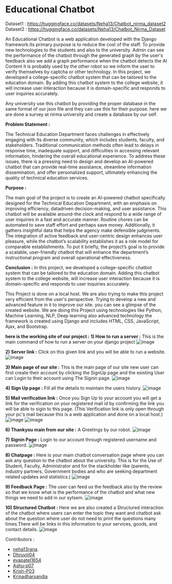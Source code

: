 # Educational Chatbot


Dataset1 : https://huggingface.co/datasets/Neha13/Chatbot_nirma_dataset2
Dataset2 : https://huggingface.co/datasets/Neha13/Chatbot_Nirma_Dataset

An Educational Chatbot is a web application developed with the Django framework.Its primary purpose is to reduce the cost of the staff. To provide new technologies to the students and also to the university. Admin can see the performance of the chatbot through the generated graph by the user's feedback also we add a graph performance when the chatbot detects the AI Content it is probably used by the other robot so we inform the user to verify themselves by captcha or other technology.
In this project, we developed a college-specific chatbot system that can be tailored to the education domain. By adding this chatbot system to the college website,
it will increase user interaction because it is domain-specific and responds to user inquiries accurately.

Any university use this chatbot by providing the proper database in the same format of our json file and they can use this for their purpose. here we are done a survey at nirma university and create a database by our self.

**Problem Statement :** 





The Technical Education Department faces challenges in effectively engaging with its diverse community, which includes students, faculty, and stakeholders. Traditional communication methods often lead to delays in response time, inadequate support, and difficulties in accessing relevant information, hindering the overall educational experience. To address these issues, there is a pressing need to design and develop an AI-powered chatbot that can provide real-time assistance, streamline information dissemination, and offer personalized support, ultimately enhancing the quality of technical education services.

**Purpose :**

The main goal of the project is to create an AI-powered chatbot specifically designed for the Technical Education Department, with an emphasis on improving efficiency, datadriven decision-making, and user assistance. This chatbot will be available around-the clock and respond to a wide range of user inquiries in a fast and accurate manner. Routine chores can be automated to save staff effort and perhaps save money. Additionally, it gathers insightful data that helps the agency make defensible judgments. The integration of active feedback and user-centric design enhances user pleasure, while the chatbot’s scalability establishes it as a role model for comparable establishments. To put it briefly, the project’s goal is to provide a scalable, user-friendly chatbot that will enhance the department’s instructional program and overall operational effectiveness.

**Conclusion :**
In this project, we developed a college-specific chatbot system that can be tailored to the education domain. Adding this chatbot system to the college website, will increase user interaction because it is domain-specific and responds to user inquiries accurately. 


This Project is done on a local host. We are also trying to make this project very efficient from the user's perspective. Trying to develop a new and advanced feature in it to improve our site. you can see a glimpse of the created website. We are doing this Project using technologies like Python, Machine Learning, NLP, Deep learning also advanced technology the framework is created using Django and includes HTML, CSS, JavaScript, Ajax, and Bootstrap.

**here is the working site of our project :**
**1) How to run a server :**
This is the main command of how to run a server on your django project
![image](https://github.com/neha13rana/New-India-Hackathon-Currently-working/assets/121093178/88331aab-1b21-4d7c-b2e2-38d60191547a)

**2) Server link :** 
Click on this given link and you will be able to run a website. 
![image](https://github.com/neha13rana/New-India-Hackathon-Currently-working/assets/121093178/7d090a27-cffb-4e5e-9fe8-425d3fa7ef02)

**3) Main page of our site :** 
This is the main page of our site new user can first create their account by clicking the SignUp page and the existing User can Login to their account using The Signin page. 
![image](https://github.com/neha13rana/New-India-Hackathon-Currently-working/assets/121093178/19cbc629-8f46-4994-bbfe-92c5354feb39)

**4) Sign Up page :** 
Fill all the details to maintain the users history.
![image](https://github.com/neha13rana/New-India-Hackathon-Currently-working/assets/121093178/58907537-ce3b-495a-83cd-6eb51bda1152)

**5) Mail verification link :** 
Once you Sign Up to your account you will get a link for the verification on your registered mail id by confirming the link you will be able to sigin to this page. (This Verification link is only open through your pc's mail because this is a web application and done on a local host.) 
![image](https://github.com/neha13rana/New-India-Hackathon-Currently-working/assets/121093178/b0aa48a6-3dc1-4dc5-9258-1b29d5558550)
![image](https://github.com/neha13rana/University_Chatbot-SSIP-NIH-2023-/assets/121093178/03d271f7-5427-43e4-8e59-83d7335199e4)

   
**6) Thankyou main from our site :** 
A Greetings by our robot.
![image](https://github.com/neha13rana/New-India-Hackathon-Currently-working/assets/121093178/b6bcc472-5199-46eb-a042-5460618d8897)
 
**7) Signin Page :**
Login to our account through registered username and password.
![image](https://github.com/neha13rana/New-India-Hackathon-Currently-working/assets/121093178/20d74fd4-d819-4ef9-80fe-b233eeb50fba)
  
**8) Chatpage :**
Here is your main chatbot conversation page where you can ask any question to the chatbot about the university. This is for the Use of Student, Faculty, Administrator and for the stackholder like (parents, industry partners, Government bodies and who are seeking department related updates and statistics.) 
![image](https://github.com/neha13rana/New-India-Hackathon-Currently-working/assets/121093178/9a8aaebb-f555-4d7f-b8b4-d284cb3faccc)
  
**9) Feedback Page :** 
The user can feed us the feedback also by the review so that we know what is the performance of the chatbot and what new things we need to add in our sytsem.
![image](https://github.com/neha13rana/New-India-Hackathon-Currently-working/assets/121093178/3f8c21d8-b9b0-4a2f-8011-d94fa1a09769)

**10) Structured Chatbot :** Here we are also created a Structured interaction of the chatbot where users can enter the topic they want and chatbot ask about the question where user do not need to print the questions many times.There will be links in this information to your services, goods, and contact details.
![image](https://github.com/neha13rana/New-India-Hackathon-Currently-working/assets/121093178/7e526ad9-0ea3-4c9a-9b42-b434603e77b6)


Contributors :
- [neha13rana](https://github.com/neha13rana).
- [Dhruviii04](https://github.com/Dhruviii04)
- [evapatel1654](https://github.com/evapatel1654)
- [Ashu-p07](https://github.com/Ashu-p07)
- [Krish-P03](https://github.com/Krish-P03)
- [Krinadharsandia](https://github.com/Krinadharsandia)



